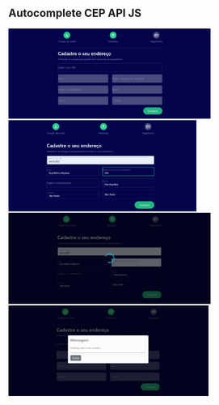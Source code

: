 ## Autocomplete CEP API JS

<img src="https://github.com/HiranFerretiBaccos/Autocomplete-cep-api-js/blob/main/readme1.png" width="400"> <img src="https://github.com/HiranFerretiBaccos/Autocomplete-cep-api-js/blob/main/readme2.png" width="372">
<img src="https://github.com/HiranFerretiBaccos/Autocomplete-cep-api-js/blob/main/readme3.png" width="400"> <img src="https://github.com/HiranFerretiBaccos/Autocomplete-cep-api-js/blob/main/readme4.png" width="396">

